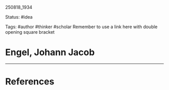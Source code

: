 
250818_1934

Status: #idea

Tags: #author #thinker #scholar 
Remember to use a link here with double opening square bracket
# Engel, Johann Jacob


---
# References
